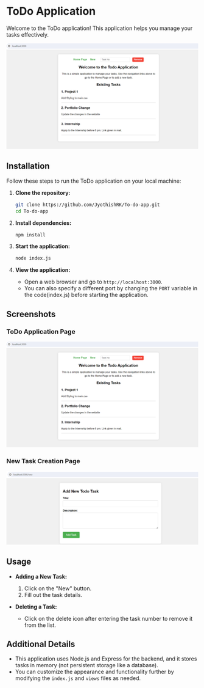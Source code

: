 # ToDo Application

Welcome to the ToDo application! This application helps you manage your tasks effectively.

![ToDo Application Page](./images/todo-app.png)

## Installation

Follow these steps to run the ToDo application on your local machine:

1. **Clone the repository:**
   
   ```bash
   git clone https://github.com/JyothishRK/To-do-app.git
   cd To-do-app
   ```

2. **Install dependencies:**
   
   ```bash
   npm install
   ```

3. **Start the application:**
   
   ```bash
   node index.js
   ```

4. **View the application:**
   
   - Open a web browser and go to `http://localhost:3000`.
   - You can also specify a different port by changing the `PORT` variable in the code(index.js) before starting the application.

## Screenshots

### ToDo Application Page

![ToDo Application Page](./images/todo-app.png)

### New Task Creation Page

![New Task Creation Page](./images/new-task.png)

## Usage

- **Adding a New Task:**
  1. Click on the "New" button.
  2. Fill out the task details.

- **Deleting a Task:**
  - Click on the delete icon after entering the task number to remove it from the list.

## Additional Details

- This application uses Node.js and Express for the backend, and it stores tasks in memory (not persistent storage like a database).
- You can customize the appearance and functionality further by modifying the `index.js` and `views` files as needed.